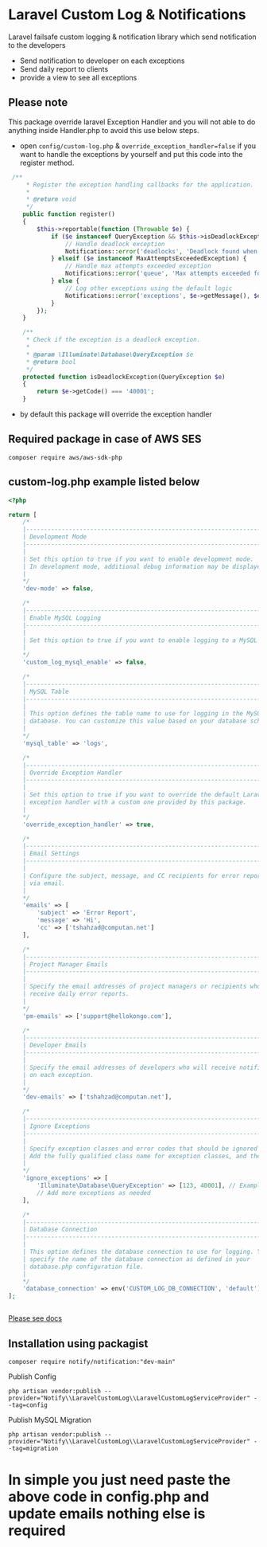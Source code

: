 # Laravel Custom Log & Notifications
Laravel failsafe custom logging & notification library which send notification to the developers

- Send notification to developer on each exceptions 
- Send daily report to clients
- provide a view to see all exceptions 
## Please note
This package override laravel Exception Handler and you will not able to do anything inside Handler.php to avoid this use below steps.

- open `config/custom-log.php` & `override_exception_handler=false` if you want to handle the exceptions by yourself and put this code into the register method.

```php
 /**
     * Register the exception handling callbacks for the application.
     *
     * @return void
     */
    public function register()
    {
        $this->reportable(function (Throwable $e) {
            if ($e instanceof QueryException && $this->isDeadlockException($e)) {
                // Handle deadlock exception
                Notifications::error('deadlocks', 'Deadlock found when trying to get lock', $e->getTrace());
            } elseif ($e instanceof MaxAttemptsExceededException) {
                // Handle max attempts exceeded exception
                Notifications::error('queue', 'Max attempts exceeded for job execution', $e->getTrace());
            } else {
                // Log other exceptions using the default logic
                Notifications::error('exceptions', $e->getMessage(), $e->getTrace());
            }
        });
    }

    /**
     * Check if the exception is a deadlock exception.
     *
     * @param \Illuminate\Database\QueryException $e
     * @return bool
     */
    protected function isDeadlockException(QueryException $e)
    {
        return $e->getCode() === '40001';
    }

```

- by default this package will override the exception handler
## Required package in case of AWS SES
`composer require aws/aws-sdk-php`
## custom-log.php example listed below


```php
<?php

return [
    /*
    |--------------------------------------------------------------------------
    | Development Mode
    |--------------------------------------------------------------------------
    |
    | Set this option to true if you want to enable development mode.
    | In development mode, additional debug information may be displayed.
    |
    */
    'dev-mode' => false,

    /*
    |--------------------------------------------------------------------------
    | Enable MySQL Logging
    |--------------------------------------------------------------------------
    |
    | Set this option to true if you want to enable logging to a MySQL database.
    |
    */
    'custom_log_mysql_enable' => false,

    /*
    |--------------------------------------------------------------------------
    | MySQL Table
    |--------------------------------------------------------------------------
    |
    | This option defines the table name to use for logging in the MySQL
    | database. You can customize this value based on your database schema.
    |
    */
    'mysql_table' => 'logs',

    /*
    |--------------------------------------------------------------------------
    | Override Exception Handler
    |--------------------------------------------------------------------------
    |
    | Set this option to true if you want to override the default Laravel
    | exception handler with a custom one provided by this package.
    |
    */
    'override_exception_handler' => true,

    /*
    |--------------------------------------------------------------------------
    | Email Settings
    |--------------------------------------------------------------------------
    |
    | Configure the subject, message, and CC recipients for error reports sent
    | via email.
    |
    */
    'emails' => [
        'subject' => 'Error Report',
        'message' => 'Hi',
        'cc' => ['tshahzad@computan.net']
    ],

    /*
    |--------------------------------------------------------------------------
    | Project Manager Emails
    |--------------------------------------------------------------------------
    |
    | Specify the email addresses of project managers or recipients who will
    | receive daily error reports.
    |
    */
    'pm-emails' => ['support@hellokongo.com'],

    /*
    |--------------------------------------------------------------------------
    | Developer Emails
    |--------------------------------------------------------------------------
    |
    | Specify the email addresses of developers who will receive notifications
    | on each exception.
    |
    */
    'dev-emails' => ['tshahzad@computan.net'],

    /*
    |--------------------------------------------------------------------------
    | Ignore Exceptions
    |--------------------------------------------------------------------------
    |
    | Specify exception classes and error codes that should be ignored and not reported.
    | Add the fully qualified class name for exception classes, and the corresponding error codes.
    |
    */
    'ignore_exceptions' => [
        'Illuminate\Database\QueryException' => [123, 40001], // Example: 'ExceptionClassName' => [123, 40001]
        // Add more exceptions as needed
    ],

    /*
    |--------------------------------------------------------------------------
    | Database Connection
    |--------------------------------------------------------------------------
    |
    | This option defines the database connection to use for logging. You can
    | specify the name of the database connection as defined in your
    | database.php configuration file.
    |
    */
    'database_connection' => env('CUSTOM_LOG_DB_CONNECTION', 'default'),
];



```


[Please see docs](https://getcomposer.org/doc/04-schema.md#repositories)
## Installation using packagist

`composer require notify/notification:"dev-main"`


Publish Config

`php artisan vendor:publish --provider="Notify\\LaravelCustomLog\\LaravelCustomLogServiceProvider" --tag=config`

Publish MySQL Migration

`php artisan vendor:publish --provider="Notify\\LaravelCustomLog\\LaravelCustomLogServiceProvider" --tag=migration`



# In simple you just need paste the above code in config.php and update emails nothing else is required